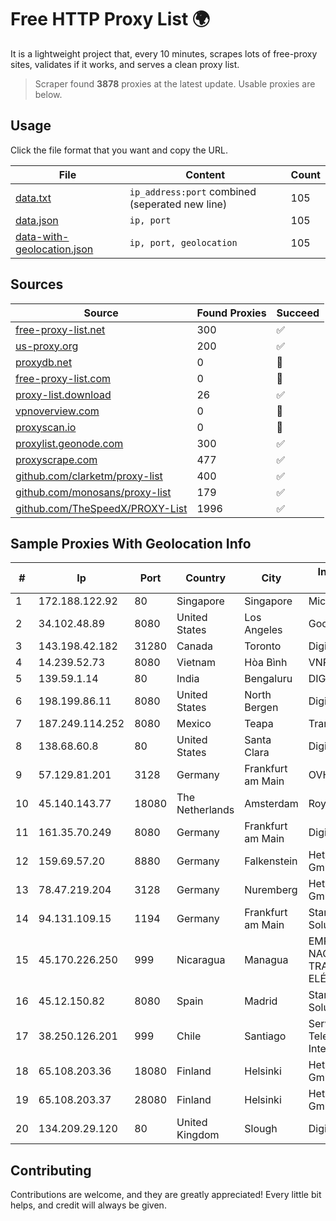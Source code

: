 
# Free HTTP Proxy List 🌍

It is a lightweight project that, every 10 minutes, scrapes lots of free-proxy sites, validates if it works, and serves a clean proxy list.


> Scraper found **3878** proxies at the latest update. Usable proxies are below.

## Usage

Click the file format that you want and copy the URL.


|File|Content|Count|
|----|-------|-----|
|[data.txt](https://raw.githubusercontent.com/themiralay/Proxy-List-World/master/data.txt)|`ip_address:port` combined (seperated new line)|105|
|[data.json](https://raw.githubusercontent.com/themiralay/Proxy-List-World/master/data.json)|`ip, port`|105|
|[data-with-geolocation.json](https://raw.githubusercontent.com/themiralay/Proxy-List-World/master/data-with-geolocation.json)|`ip, port, geolocation`|105|

## Sources

|Source|Found Proxies|Succeed|
|------|-------------|-------|
|[free-proxy-list.net](https://free-proxy-list.net)|300|✅|
|[us-proxy.org](https://www.us-proxy.org)|200|✅|
|[proxydb.net](http://proxydb.net)|0|🚫|
|[free-proxy-list.com](https://free-proxy-list.com/?page=&port=&type%5B%5D=http&type%5B%5D=https&up_time=0&search=Search)|0|🚫|
|[proxy-list.download](https://www.proxy-list.download/HTTP)|26|✅|
|[vpnoverview.com](https://vpnoverview.com/privacy/anonymous-browsing/free-proxy-servers)|0|🚫|
|[proxyscan.io](https://www.proxyscan.io)|0|🚫|
|[proxylist.geonode.com](https://proxylist.geonode.com/api/proxy-list?limit=300&page=1&sort_by=lastChecked&sort_type=desc&protocols=http,https)|300|✅|
|[proxyscrape.com](https://api.proxyscrape.com/v2/?request=displayproxies&protocol=http&timeout=10000&country=all&ssl=all&anonymity=all)|477|✅|
|[github.com/clarketm/proxy-list](https://raw.githubusercontent.com/clarketm/proxy-list/master/proxy-list-raw.txt)|400|✅|
|[github.com/monosans/proxy-list](https://raw.githubusercontent.com/monosans/proxy-list/main/proxies/http.txt)|179|✅|
|[github.com/TheSpeedX/PROXY-List](https://raw.githubusercontent.com/TheSpeedX/PROXY-List/master/http.txt)|1996|✅|


## Sample Proxies With Geolocation Info

|#|Ip|Port|Country|City|Internet Service Provider|
|-|--|----|-------|----|-------------------------|
|1|172.188.122.92|80|Singapore|Singapore|Microsoft|
|2|34.102.48.89|8080|United States|Los Angeles|Google LLC|
|3|143.198.42.182|31280|Canada|Toronto|DigitalOcean, LLC|
|4|14.239.52.73|8080|Vietnam|Hòa Bình|VNPT|
|5|139.59.1.14|80|India|Bengaluru|DIGITALOCEAN|
|6|198.199.86.11|8080|United States|North Bergen|DigitalOcean, LLC|
|7|187.249.114.252|8080|Mexico|Teapa|Transtelco Inc|
|8|138.68.60.8|80|United States|Santa Clara|DigitalOcean, LLC|
|9|57.129.81.201|3128|Germany|Frankfurt am Main|OVH SAS|
|10|45.140.143.77|18080|The Netherlands|Amsterdam|RoyaleHosting BV|
|11|161.35.70.249|8080|Germany|Frankfurt am Main|DigitalOcean, LLC|
|12|159.69.57.20|8880|Germany|Falkenstein|Hetzner Online GmbH|
|13|78.47.219.204|3128|Germany|Nuremberg|Hetzner Online GmbH|
|14|94.131.109.15|1194|Germany|Frankfurt am Main|Stark Industries Solutions LTD|
|15|45.170.226.250|999|Nicaragua|Managua|EMPRESA NACIONAL DE TRANSMISIÓN ELÉCTRICA|
|16|45.12.150.82|8080|Spain|Madrid|Stark Industries Solutions LTD|
|17|38.250.126.201|999|Chile|Santiago|Servicios De Telecomunicaciones Intercable Ltda.|
|18|65.108.203.36|18080|Finland|Helsinki|Hetzner Online GmbH|
|19|65.108.203.37|28080|Finland|Helsinki|Hetzner Online GmbH|
|20|134.209.29.120|80|United Kingdom|Slough|DigitalOcean, LLC|



## Contributing

Contributions are welcome, and they are greatly appreciated! Every
little bit helps, and credit will always be given.

